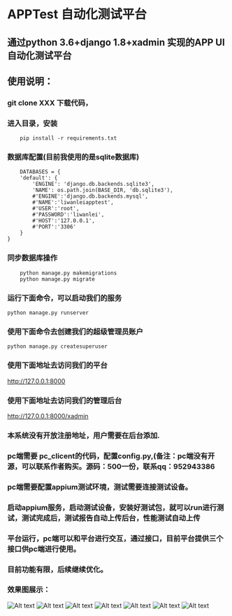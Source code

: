 # APPTest 自动化测试平台
## 通过python 3.6+django 1.8+xadmin 实现的APP  UI自动化测试平台
## 使用说明：
### git  clone XXX  下载代码，
### 进入目录，安装
        pip install -r requirements.txt
### 数据库配置(目前我使用的是sqlite数据库)
        DATABASES = {
        'default': {
            'ENGINE': 'django.db.backends.sqlite3',
            'NAME': os.path.join(BASE_DIR, 'db.sqlite3'),
            #'ENGINE':'django.db.backends.mysql',
            #'NAME':'liwanleiapptest',
            #'USER':'root',
            #'PASSWORD':'liwanlei',
            #'HOST':'127.0.0.1',
            #'PORT':'3306'
        }
    }
 ### 同步数据库操作
        python manage.py makemigrations
        python manage.py migrate
 ### 运行下面命令，可以启动我们的服务
    python manage.py runserver
 ### 使用下面命令去创建我们的超级管理员账户
    python manage.py createsuperuser
 ### 使用下面地址去访问我们的平台
  <http://127.0.0.1:8000>
  ### 使用下面地址去访问我们的管理后台
  <http://127.0.0.1:8000/xadmin>
  ###  本系统没有开放注册地址，用户需要在后台添加.
 ### pc端需要 pc_clicent的代码，配置config.py,(备注：pc端没有开源，可以联系作者购买。源码：500一份，联系qq：952943386
 ### pc端需要配置appium测试环境，测试需要连接测试设备。
 ### 启动appium服务，启动测试设备，安装好测试包，就可以run进行测试，测试完成后，测试报告自动上传后台，性能测试自动上传
 ### 平台运行，pc端可以和平台进行交互，通过接口，目前平台提供三个接口供pc端进行使用。
 ### 目前功能有限，后续继续优化。
 ### 效果图展示：
 ![Alt text](https://github.com/liwanlei/UFATestPlan/blob/master/img/项目.png)
  ![Alt text](https://github.com/liwanlei/UFATestPlan/blob/master/img/测试用例.png)
  ![Alt text](https://github.com/liwanlei/UFATestPlan/blob/master/img/testreport.png)
  ![Alt text](https://github.com/liwanlei/UFATestPlan/blob/master/img/xingneng.png)
  ![Alt text](https://github.com/liwanlei/UFATestPlan/blob/master/img/QQ截图20180508161822.png)
  ![Alt text](https://github.com/liwanlei/UFATestPlan/blob/master/img/pc.png)
 ![Alt text](https://github.com/liwanlei/UFATestPlan/blob/master/img/pczhixing.png)
 
